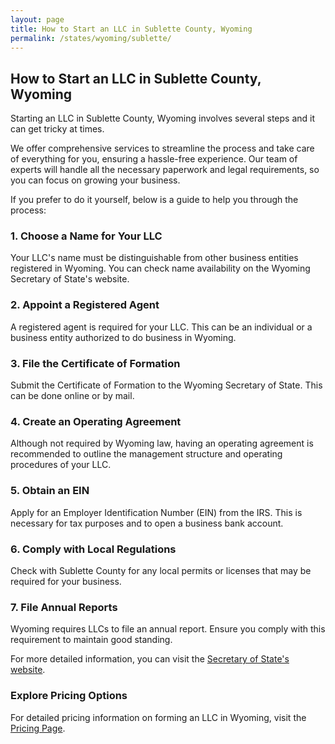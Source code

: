 ```yaml
---
layout: page
title: How to Start an LLC in Sublette County, Wyoming
permalink: /states/wyoming/sublette/
---
```


<h2>How to Start an LLC in Sublette County, Wyoming</h2>

<p>Starting an LLC in Sublette County, Wyoming involves several steps and it can get tricky at times.</p>

<p>We offer comprehensive services to streamline the process and take care of everything for you, ensuring a hassle-free experience. Our team of experts will handle all the necessary paperwork and legal requirements, so you can focus on growing your business.</p>

<p>If you prefer to do it yourself, below is a guide to help you through the process:</p>

<h3>1. Choose a Name for Your LLC</h3>
<p>Your LLC's name must be distinguishable from other business entities registered in Wyoming. You can check name availability on the Wyoming Secretary of State's website.</p>

<h3>2. Appoint a Registered Agent</h3>
<p>A registered agent is required for your LLC. This can be an individual or a business entity authorized to do business in Wyoming.</p>

<h3>3. File the Certificate of Formation</h3>
<p>Submit the Certificate of Formation to the Wyoming Secretary of State. This can be done online or by mail.</p>

<h3>4. Create an Operating Agreement</h3>
<p>Although not required by Wyoming law, having an operating agreement is recommended to outline the management structure and operating procedures of your LLC.</p>

<h3>5. Obtain an EIN</h3>
<p>Apply for an Employer Identification Number (EIN) from the IRS. This is necessary for tax purposes and to open a business bank account.</p>

<h3>6. Comply with Local Regulations</h3>
<p>Check with Sublette County for any local permits or licenses that may be required for your business.</p>

<h3>7. File Annual Reports</h3>
<p>Wyoming requires LLCs to file an annual report. Ensure you comply with this requirement to maintain good standing.</p>

<p>For more detailed information, you can visit the <a href="https://www.sos.wyoming.gov/">Secretary of State's website</a>.</p>

<h3>Explore Pricing Options</h3>
<p>For detailed pricing information on forming an LLC in Wyoming, visit the <a href="{ '/new-pricing/' | relative_url }">Pricing Page</a>.</p>
